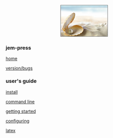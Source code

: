 <p style="text-align: center; margin-left: 0 !important;">
<img src="images/pearl.jpg" style="border: 1px solid #666;" width=150 height=100>
</p>
<!--$$\hspace{-1em}\huge e \propto \frac{1}{c}$$-->
<!--<i class="fa fa-magnet fa-5x"></i>-->

### jem-press
[home](index.html)

[version/bugs](bugs.html)

### user's guide
[install](install.html)

[command line](command_line.html)

[getting started](getting_started.html)

[configuring](configuring.html)

[latex](latex.html)




